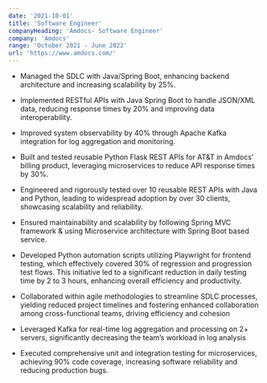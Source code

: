 ```yaml
---
date: '2021-10-01'
title: 'Software Engineer'
companyHeading: 'Amdocs- Software Engineer'
company: 'Amdocs'
range: 'October 2021 - June 2022'
url: 'https://www.amdocs.com/'
---
```


- Managed the SDLC with Java/Spring Boot, enhancing backend architecture and increasing scalability by 25%.

- Implemented RESTful APIs with Java Spring Boot to handle JSON/XML data, reducing response times by 20% and improving data interoperability.

- Improved system observability by 40% through Apache Kafka integration for log aggregation and monitoring.

- Built and tested reusable Python Flask REST APIs for AT&T in Amdocs’ billing product, leveraging microservices to reduce API response times by 30%.

- Engineered and rigorously tested over 10 reusable REST APIs with Java and Python, leading to widespread adoption by over 30 clients, showcasing scalability and reliability.

- Ensured maintainability and scalability by following Spring MVC framework & using Microservice architecture with Spring Boot based service.

- Developed Python automation scripts utilizing Playwright for frontend testing, which effectively covered 30% of regression and progression test flows. This initiative led to a significant reduction in daily testing time by 2 to 3 hours, enhancing overall efficiency and productivity.

- Collaborated within agile methodologies to streamline SDLC processes, yielding reduced project timelines and fostering enhanced collaboration among cross-functional teams, driving efficiency and cohesion

- Leveraged Kafka for real-time log aggregation and processing on 2+ servers, significantly decreasing the team’s workload in log analysis

- Executed comprehensive unit and integration testing for microservices, achieving 90% code coverage, increasing software reliability and reducing production bugs.



